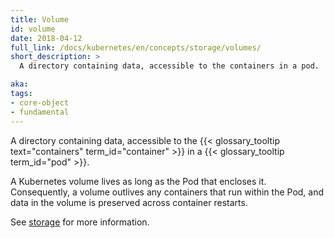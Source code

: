 ```yaml
---
title: Volume
id: volume
date: 2018-04-12
full_link: /docs/kubernetes/en/concepts/storage/volumes/
short_description: >
  A directory containing data, accessible to the containers in a pod.

aka:
tags:
- core-object
- fundamental
---
```

 A directory containing data, accessible to the {{< glossary_tooltip text="containers" term_id="container" >}} in a {{< glossary_tooltip term_id="pod" >}}.

<!--more-->

A Kubernetes volume lives as long as the Pod that encloses it. Consequently, a volume outlives any containers that run within the Pod, and data in the volume is preserved across container restarts.

See [storage](/docs/kubernetes/en/concepts/storage/) for more information.
